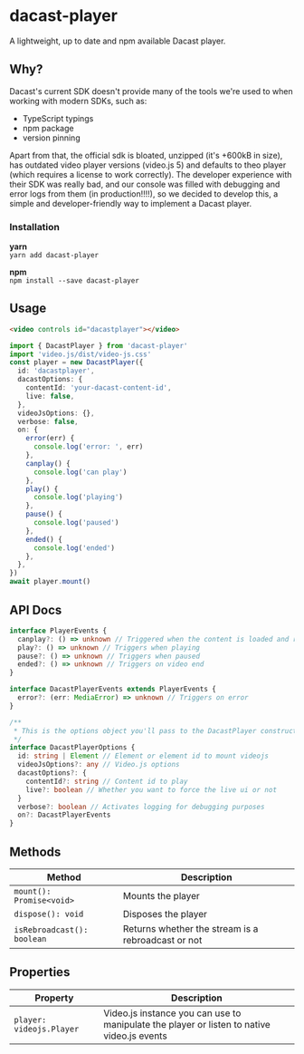 # dacast-player

A lightweight, up to date and npm available Dacast player.

## Why?

Dacast's current SDK doesn't provide many of the tools we're used to when working with modern SDKs, such as:

- TypeScript typings
- npm package
- version pinning

Apart from that, the official sdk is bloated, unzipped (it's +600kB in size), has outdated video player versions (video.js 5) and defaults to theo player (which requires a license to work correctly). The developer experience with their SDK was really bad, and our console was filled with debugging and error logs from them (in production!!!!), so we decided to develop this, a simple and developer-friendly way to implement a Dacast player.

### Installation

**yarn**  
`yarn add dacast-player`

**npm**  
`npm install --save dacast-player`

## Usage

```html
<video controls id="dacastplayer"></video>
```

```typescript
import { DacastPlayer } from 'dacast-player'
import 'video.js/dist/video-js.css'
const player = new DacastPlayer({
  id: 'dacastplayer',
  dacastOptions: {
    contentId: 'your-dacast-content-id',
    live: false,
  },
  videoJsOptions: {},
  verbose: false,
  on: {
    error(err) {
      console.log('error: ', err)
    },
    canplay() {
      console.log('can play')
    },
    play() {
      console.log('playing')
    },
    pause() {
      console.log('paused')
    },
    ended() {
      console.log('ended')
    },
  },
})
await player.mount()
```

## API Docs

```typescript
interface PlayerEvents {
  canplay?: () => unknown // Triggered when the content is loaded and ready to play
  play?: () => unknown // Triggers when playing
  pause?: () => unknown // Triggers when paused
  ended?: () => unknown // Triggers on video end
}

interface DacastPlayerEvents extends PlayerEvents {
  error?: (err: MediaError) => unknown // Triggers on error
}

/**
 * This is the options object you'll pass to the DacastPlayer constructor.
 */
interface DacastPlayerOptions {
  id: string | Element // Element or element id to mount videojs
  videoJsOptions?: any // Video.js options
  dacastOptions?: {
    contentId?: string // Content id to play
    live?: boolean // Whether you want to force the live ui or not
  }
  verbose?: boolean // Activates logging for debugging purposes
  on?: DacastPlayerEvents
}
```

## Methods

| Method                     | Description                                        |
| -------------------------- | -------------------------------------------------- |
| `mount(): Promise<void>`   | Mounts the player                                  |
| `dispose(): void`          | Disposes the player                                |
| `isRebroadcast(): boolean` | Returns whether the stream is a rebroadcast or not |

## Properties

| Property                 | Description                                                                                |
| ------------------------ | ------------------------------------------------------------------------------------------ |
| `player: videojs.Player` | Video.js instance you can use to manipulate the player or listen to native video.js events |
